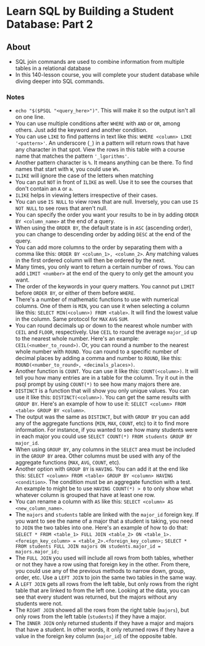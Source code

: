 # Learn SQL by Building a Student Database: Part 2

## About

- SQL join commands are used to combine information from multiple tables in a relational database
- In this 140-lesson course, you will complete your student database while diving deeper into SQL commands.

### Notes

- `echo "$($PSQL "<query_here>")"`. This will make it so the output isn't all on one line.
- You can use multiple conditions after `WHERE` with `AND` or `OR`, among others. Just add the keyword and another condition.
- You can use `LIKE` to find patterns in text like this: `WHERE <column> LIKE '<pattern>'`. An underscore (`_`) in a pattern will return rows that have any character in that spot. View the rows in this table with a course name that matches the pattern `'_lgorithms'`.
- Another pattern character is `%`. It means anything can be there. To find names that start with `W`, you could use `W%`.
- `ILIKE` will ignore the case of the letters when matching
- You can put `NOT` in front of `ILIKE` as well. Use it to see the courses that don't contain an `A` or `a`.
- `ILIKE` helps in viewing letters irrespective of their cases.
- You can use `IS NULL` to view rows that are null. Inversely, you can use `IS NOT NULL` to see rows that aren't null.
- You can specify the order you want your results to be in by adding `ORDER BY <column_name>` at the end of a query.
- When using the `ORDER BY`, the default state is in `ASC` (ascending order), you can change to descending order by adding `DESC` at the end of the query.
- You can add more columns to the order by separating them with a comma like this: `ORDER BY <column_1>, <column_2>`. Any matching values in the first ordered column will then be ordered by the next.
- Many times, you only want to return a certain number of rows. You can add `LIMIT <number>` at the end of the query to only get the amount you want.
- The order of the keywords in your query matters. You cannot put `LIMIT` before `ORDER BY`, or either of them before `WHERE`.
- There's a number of mathematic functions to use with numerical columns. One of them is `MIN`, you can use it when selecting a column like this: `SELECT MIN(<column>) FROM <table>`. It will find the lowest value in the column. Same protocol for `MAX` `AVG` `SUM`.
- You can round decimals up or down to the nearest whole number with `CEIL` and `FLOOR`, respectively. Use `CEIL` to round the average `major_id` up to the nearest whole number. Here's an example: `CEIL(<number_to_round>)`. Or, you can round a number to the nearest whole number with `ROUND`. You can round to a specific number of decimal places by adding a comma and number to `ROUND`, like this: `ROUND(<number_to_round>, <decimals_places>)`.
- Another function is `COUNT`. You can use it like this: `COUNT(<column>)`. It will tell you how many entries are in a table for the column. Try it out in the psql prompt by using `COUNT(*)` to see how many majors there are.
- `DISTINCT` is a function that will show you only unique values. You can use it like this: `DISTINCT(<column>)`. You can get the same results with `GROUP BY`. Here's an example of how to use it: `SELECT <column> FROM <table> GROUP BY <column>`.
- The output was the same as `DISTINCT`, but with `GROUP BY` you can add any of the aggregate functions (`MIN`, `MAX`, `COUNT`, etc) to it to find more information. For instance, if you wanted to see how many students were in each major you could use `SELECT COUNT(*) FROM students GROUP BY major_id`.
- When using `GROUP BY`, any columns in the `SELECT` area must be included in the `GROUP BY` area. Other columns must be used with any of the aggregate functions (`MAX`, `AVG`, `COUNT`, etc).
- Another option with `GROUP BY` is `HAVING`. You can add it at the end like this: `SELECT <column> FROM <table> GROUP BY <column> HAVING <condition>`. The condition must be an aggregate function with a test. An example to might be to use `HAVING COUNT(*) > 0` to only show what whatever column is grouped that have at least one row.
- You can rename a column with `AS` like this: `SELECT <column> AS <new_column_name>`.
- The `majors` and `students` table are linked with the `major_id` foreign key. If you want to see the name of a major that a student is taking, you need to `JOIN` the two tables into one. Here's an example of how to do that:
  `SELECT * FROM <table_1> FULL JOIN <table_2> ON <table_1>.<foreign_key_column> = <table_2>.<foreign_key_column>;`
  `SELECT * FROM students FULL JOIN majors ON students.major_id = majors.major_id;`
- The `FULL JOIN` you used will include all rows from both tables, whether or not they have a row using that foreign key in the other. From there, you could use any of the previous methods to narrow down, group, order, etc. Use a `LEFT JOIN` to join the same two tables in the same way.
- A `LEFT JOIN` gets all rows from the left table, but only rows from the right table that are linked to from the left one. Looking at the data, you can see that every student was returned, but the majors without any students were not.
- The `RIGHT JOIN` showed all the rows from the right table (`majors`), but only rows from the left table (`students`) if they have a major.
- The `INNER JOIN` only returned students if they have a major and majors that have a student. In other words, it only returned rows if they have a value in the foreign key column (`major_id`) of the opposite table.
